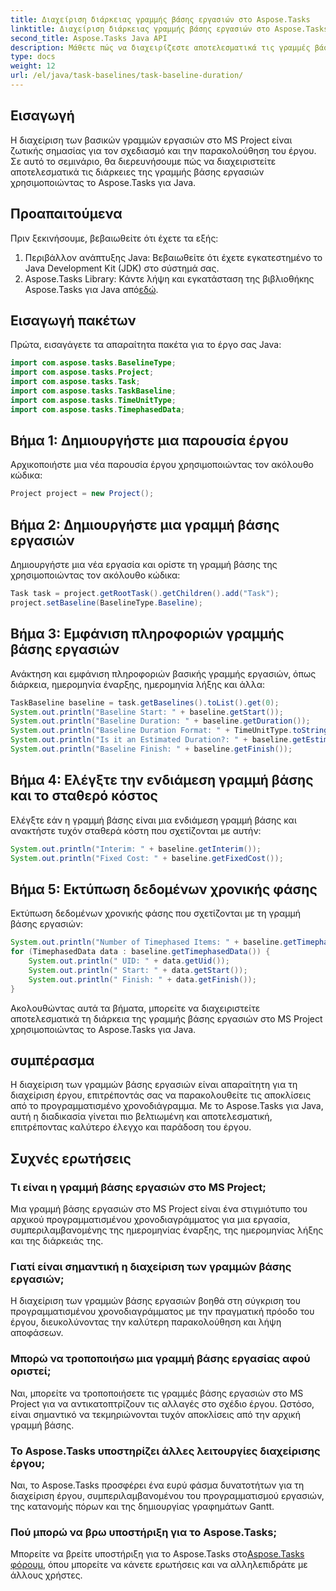 ```yaml
---
title: Διαχείριση διάρκειας γραμμής βάσης εργασιών στο Aspose.Tasks
linktitle: Διαχείριση διάρκειας γραμμής βάσης εργασιών στο Aspose.Tasks
second_title: Aspose.Tasks Java API
description: Μάθετε πώς να διαχειρίζεστε αποτελεσματικά τις γραμμές βάσης εργασιών στο MS Project χρησιμοποιώντας το Aspose.Tasks για Java. Αυτό το σεμινάριο σας καθοδηγεί βήμα προς βήμα στη διαδικασία.
type: docs
weight: 12
url: /el/java/task-baselines/task-baseline-duration/
---
```

## Εισαγωγή
Η διαχείριση των βασικών γραμμών εργασιών στο MS Project είναι ζωτικής σημασίας για τον σχεδιασμό και την παρακολούθηση του έργου. Σε αυτό το σεμινάριο, θα διερευνήσουμε πώς να διαχειριστείτε αποτελεσματικά τις διάρκειες της γραμμής βάσης εργασιών χρησιμοποιώντας το Aspose.Tasks για Java.
## Προαπαιτούμενα
Πριν ξεκινήσουμε, βεβαιωθείτε ότι έχετε τα εξής:
1. Περιβάλλον ανάπτυξης Java: Βεβαιωθείτε ότι έχετε εγκατεστημένο το Java Development Kit (JDK) στο σύστημά σας.
2.  Aspose.Tasks Library: Κάντε λήψη και εγκατάσταση της βιβλιοθήκης Aspose.Tasks για Java από[εδώ](https://releases.aspose.com/tasks/java/).

## Εισαγωγή πακέτων
Πρώτα, εισαγάγετε τα απαραίτητα πακέτα για το έργο σας Java:
```java
import com.aspose.tasks.BaselineType;
import com.aspose.tasks.Project;
import com.aspose.tasks.Task;
import com.aspose.tasks.TaskBaseline;
import com.aspose.tasks.TimeUnitType;
import com.aspose.tasks.TimephasedData;
```
## Βήμα 1: Δημιουργήστε μια παρουσία έργου
Αρχικοποιήστε μια νέα παρουσία έργου χρησιμοποιώντας τον ακόλουθο κώδικα:
```java
Project project = new Project();
```
## Βήμα 2: Δημιουργήστε μια γραμμή βάσης εργασιών
Δημιουργήστε μια νέα εργασία και ορίστε τη γραμμή βάσης της χρησιμοποιώντας τον ακόλουθο κώδικα:
```java
Task task = project.getRootTask().getChildren().add("Task");
project.setBaseline(BaselineType.Baseline);
```
## Βήμα 3: Εμφάνιση πληροφοριών γραμμής βάσης εργασιών
Ανάκτηση και εμφάνιση πληροφοριών βασικής γραμμής εργασιών, όπως διάρκεια, ημερομηνία έναρξης, ημερομηνία λήξης και άλλα:
```java
TaskBaseline baseline = task.getBaselines().toList().get(0);
System.out.println("Baseline Start: " + baseline.getStart());
System.out.println("Baseline Duration: " + baseline.getDuration());
System.out.println("Baseline Duration Format: " + TimeUnitType.toString(TimeUnitType.class, baseline.getDuration().getTimeUnit()));
System.out.println("Is it an Estimated Duration?: " + baseline.getEstimatedDuration());
System.out.println("Baseline Finish: " + baseline.getFinish());
```
## Βήμα 4: Ελέγξτε την ενδιάμεση γραμμή βάσης και το σταθερό κόστος
Ελέγξτε εάν η γραμμή βάσης είναι μια ενδιάμεση γραμμή βάσης και ανακτήστε τυχόν σταθερά κόστη που σχετίζονται με αυτήν:
```java
System.out.println("Interim: " + baseline.getInterim());
System.out.println("Fixed Cost: " + baseline.getFixedCost());
```
## Βήμα 5: Εκτύπωση δεδομένων χρονικής φάσης
Εκτύπωση δεδομένων χρονικής φάσης που σχετίζονται με τη γραμμή βάσης εργασιών:
```java
System.out.println("Number of Timephased Items: " + baseline.getTimephasedData().size());
for (TimephasedData data : baseline.getTimephasedData()) {
    System.out.println(" UID: " + data.getUid());
    System.out.println(" Start: " + data.getStart());
    System.out.println(" Finish: " + data.getFinish());
}
```
Ακολουθώντας αυτά τα βήματα, μπορείτε να διαχειριστείτε αποτελεσματικά τη διάρκεια της γραμμής βάσης εργασιών στο MS Project χρησιμοποιώντας το Aspose.Tasks για Java.

## συμπέρασμα
Η διαχείριση των γραμμών βάσης εργασιών είναι απαραίτητη για τη διαχείριση έργου, επιτρέποντάς σας να παρακολουθείτε τις αποκλίσεις από το προγραμματισμένο χρονοδιάγραμμα. Με το Aspose.Tasks για Java, αυτή η διαδικασία γίνεται πιο βελτιωμένη και αποτελεσματική, επιτρέποντας καλύτερο έλεγχο και παράδοση του έργου.
## Συχνές ερωτήσεις
### Τι είναι η γραμμή βάσης εργασιών στο MS Project;
Μια γραμμή βάσης εργασιών στο MS Project είναι ένα στιγμιότυπο του αρχικού προγραμματισμένου χρονοδιαγράμματος για μια εργασία, συμπεριλαμβανομένης της ημερομηνίας έναρξης, της ημερομηνίας λήξης και της διάρκειάς της.
### Γιατί είναι σημαντική η διαχείριση των γραμμών βάσης εργασιών;
Η διαχείριση των γραμμών βάσης εργασιών βοηθά στη σύγκριση του προγραμματισμένου χρονοδιαγράμματος με την πραγματική πρόοδο του έργου, διευκολύνοντας την καλύτερη παρακολούθηση και λήψη αποφάσεων.
### Μπορώ να τροποποιήσω μια γραμμή βάσης εργασίας αφού οριστεί;
Ναι, μπορείτε να τροποποιήσετε τις γραμμές βάσης εργασιών στο MS Project για να αντικατοπτρίζουν τις αλλαγές στο σχέδιο έργου. Ωστόσο, είναι σημαντικό να τεκμηριώνονται τυχόν αποκλίσεις από την αρχική γραμμή βάσης.
### Το Aspose.Tasks υποστηρίζει άλλες λειτουργίες διαχείρισης έργου;
Ναι, το Aspose.Tasks προσφέρει ένα ευρύ φάσμα δυνατοτήτων για τη διαχείριση έργου, συμπεριλαμβανομένου του προγραμματισμού εργασιών, της κατανομής πόρων και της δημιουργίας γραφημάτων Gantt.
### Πού μπορώ να βρω υποστήριξη για το Aspose.Tasks;
 Μπορείτε να βρείτε υποστήριξη για το Aspose.Tasks στο[Aspose.Tasks φόρουμ](https://forum.aspose.com/c/tasks/15), όπου μπορείτε να κάνετε ερωτήσεις και να αλληλεπιδράτε με άλλους χρήστες.